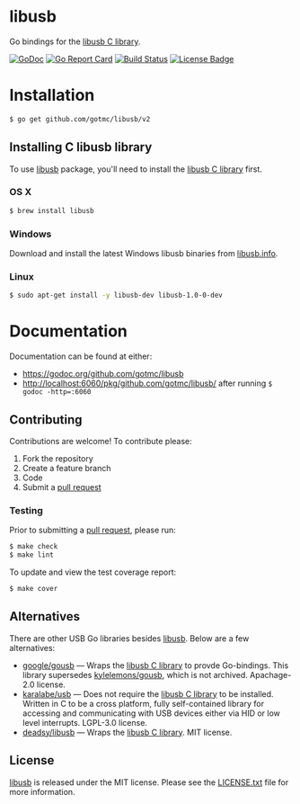 # libusb

Go bindings for the [libusb C library][libusb-c].

[![GoDoc][godoc badge]][godoc link]
[![Go Report Card][report badge]][report card]
[![Build Status][travis image]][travis link]
[![License Badge][license image]][LICENSE.txt]

# Installation

```bash
$ go get github.com/gotmc/libusb/v2
```

## Installing C libusb library

To use [libusb][] package, you'll need to install the [libusb C
library][libusb-c] first.

### OS X

```bash
$ brew install libusb
```

### Windows

Download and install the latest Windows libusb binaries from
[libusb.info][libusb-c].

### Linux

```bash
$ sudo apt-get install -y libusb-dev libusb-1.0-0-dev
```

# Documentation

Documentation can be found at either:

- <https://godoc.org/github.com/gotmc/libusb>
- <http://localhost:6060/pkg/github.com/gotmc/libusb/> after running `$
  godoc -http=:6060`

## Contributing

Contributions are welcome! To contribute please:

1. Fork the repository
2. Create a feature branch
3. Code
4. Submit a [pull request][]

### Testing

Prior to submitting a [pull request][], please run:

```bash
$ make check
$ make lint
```

To update and view the test coverage report:

```bash
$ make cover
```

## Alternatives

There are other USB Go libraries besides [libusb][]. Below are a few
alternatives:

- [google/gousb][] — Wraps the [libusb C library][libusb-c] to provde
    Go-bindings. This library supersedes [kylelemons/gousb][], which is not
    archived. Apachage-2.0 license.
- [karalabe/usb][] — Does not require the [libusb C library][libusb-c] to be
    installed. Written in C to be a cross platform, fully self-contained library
    for accessing and communicating with USB devices either via HID or low level
    interrupts. LGPL-3.0 license.
- [deadsy/libusb][] — Wraps the [libusb C library][libusb-c]. MIT license.

## License

[libusb][] is released under the MIT license. Please see the
[LICENSE.txt][] file for more information.

[deadsy/libusb]: https://github.com/deadsy/libusb
[godoc badge]: https://godoc.org/github.com/gotmc/libusb?status.svg
[godoc link]: https://godoc.org/github.com/gotmc/libusb
[google/gousb]: https://github.com/google/gousb
[karalabe/usb]: https://github.com/karalabe/usb
[kylelemons/gousb]: https://github.com/kylelemons/gousb
[libusb]: https://github.com/gotmc/libusb
[libusb-c]: http://libusb.info
[LICENSE.txt]: https://github.com/gotmc/libusb/blob/master/LICENSE.txt
[license image]: https://img.shields.io/badge/license-MIT-blue.svg
[pull request]: https://help.github.com/articles/using-pull-requests
[report badge]: https://goreportcard.com/badge/github.com/gotmc/libusb
[report card]: https://goreportcard.com/report/github.com/gotmc/libusb
[travis image]: http://img.shields.io/travis/gotmc/libusb/master.svg
[travis link]: https://travis-ci.org/gotmc/libusb
